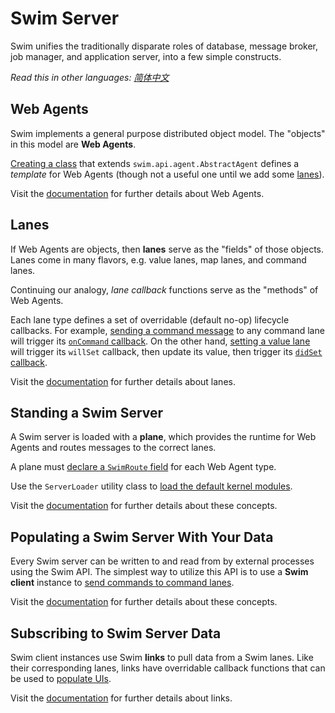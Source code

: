 # Swim Server

Swim unifies the traditionally disparate roles of database, message broker, job manager, and application server, into a few simple constructs.

*Read this in other languages: [简体中文](README.zh-cn.md)*

## Web Agents

Swim implements a general purpose distributed object model. The "objects" in this model are **Web Agents**.

[Creating a class](http://github.com/swimos/tutorial/tree/master/server/src/main/java/swim/tutorial/UnitAgent.java#L13) that extends `swim.api.agent.AbstractAgent` defines a *template* for Web Agents (though not a useful one until we add some [lanes](#lanes)).

Visit the [documentation](https://developer.swim.ai/concepts/agents/) for further details about Web Agents.

## Lanes

If Web Agents are objects, then **lanes** serve as the "fields" of those objects. Lanes come in many flavors, e.g. value lanes, map lanes, and command lanes.

Continuing our analogy, *lane callback* functions serve as the "methods" of Web Agents.

Each lane type defines a set of overridable (default no-op) lifecycle callbacks. For example, [sending a command message](#sending-data-do-swim) to any command lane will trigger its [`onCommand` callback](http://github.com/swimos/tutorial/tree/master/server/src/main/java/swim/tutorial/UnitAgent.java#L51-L54). On the other hand, [setting a value lane](http://github.com/swimos/tutorial/tree/master/server/src/main/java/swim/tutorial/UnitAgent.java#L53) will trigger its `willSet` callback, then update its value, then trigger its [`didSet` callback](http://github.com/swimos/tutorial/tree/master/server/src/main/java/swim/tutorial/UnitAgent.java#L40-L47).

Visit the [documentation](https://developer.swim.ai/concepts/lanes/) for further details about lanes.

## Standing a Swim Server

A Swim server is loaded with a **plane**, which provides the runtime for Web Agents and routes messages to the correct lanes.

A plane must [declare a `SwimRoute` field](http://github.com/swimos/tutorial/tree/master/server/src/main/java/swim/tutorial/TutorialPlane.java#L13-L14) for each Web Agent type.

Use the `ServerLoader` utility class to [load the default kernel modules](http://github.com/swimos/tutorial/tree/master/server/src/main/java/swim/tutorial/TutorialPlane.java#L17).

Visit the [documentation](https://developer.swim.ai/concepts) for further details about these concepts.

## Populating a Swim Server With Your Data

Every Swim server can be written to and read from by external processes using the Swim API. The simplest way to utilize this API is to use a **Swim client** instance to [send commands to command lanes](http://github.com/swimos/tutorial/blob/master/server/src/main/java/swim/tutorial/DataSource.java#L42).

Visit the [documentation](https://developer.swim.ai/concepts) for further details about these concepts.

## Subscribing to Swim Server Data

Swim client instances use Swim **links** to pull data from a Swim lanes. Like their corresponding lanes, links have overridable callback functions that can be used to [populate UIs](http://github.com/swimos/tutorial/tree/master/ui/index.html#L116-L141).

Visit the [documentation](https://developer.swim.ai/concepts/links/) for further details about links.
